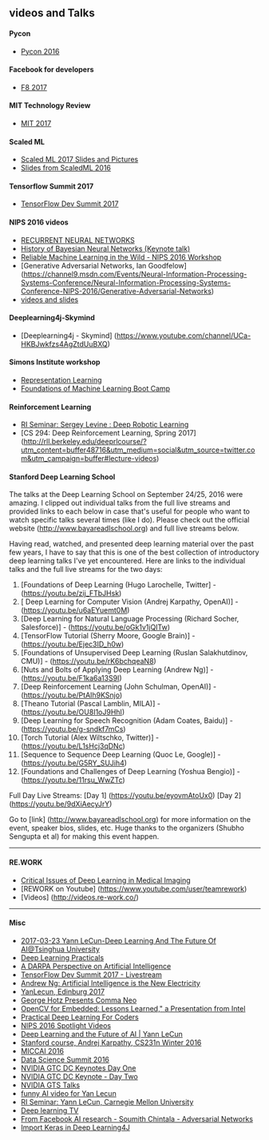 
videos and Talks
-------



#### Pycon 
* [Pycon 2016](https://www.youtube.com/channel/UCwTD5zJbsQGJN75MwbykYNw)

#### Facebook for developers
* [F8 2017](https://developers.facebook.com/videos/?category=f8_2017)

#### MIT Technology Review
* [MIT 2017](http://events.technologyreview.com/video/?event=emtech-digital&year=2017)

#### Scaled ML 
* [Scaled ML 2017 Slides and Pictures](https://www.matroid.com/blog/post/scaled-ml-2017-slides-and-pictures)
* [Slides from ScaledML 2016](https://www.matroid.com/blog/post/slides-from-scaledml-2016)

#### Tensorflow Summit 2017
* [TensorFlow Dev Summit 2017](https://www.youtube.com/playlist?list=PLOU2XLYxmsIKGc_NBoIhTn2Qhraji53cv)

#### NIPS 2016 videos
* [RECURRENT NEURAL NETWORKS](http://people.idsia.ch/~rupesh/rnnsymposium2016/program.html)
* [History of Bayesian Neural Networks (Keynote talk)](https://www.youtube.com/watch?v=FD8l2vPU5FY&feature=youtu.be)
* [Reliable Machine Learning in the Wild - NIPS 2016 Workshop](https://sites.google.com/site/wildml2016nips/schedule)
* [Generative Adversarial Networks, Ian Goodfelow] (https://channel9.msdn.com/Events/Neural-Information-Processing-Systems-Conference/Neural-Information-Processing-Systems-Conference-NIPS-2016/Generative-Adversarial-Networks)
* [videos and slides](https://nips.cc/Conferences/2016/Schedule)

#### Deeplearning4j-Skymind
* [Deeplearning4j - Skymind] (https://www.youtube.com/channel/UCa-HKBJwkfzs4AgZtdUuBXQ)


#### Simons Institute workshop
* [Representation Learning](https://simons.berkeley.edu/workshops/schedule/3750)
* [Foundations of Machine Learning Boot Camp](https://simons.berkeley.edu/workshops/schedule/3748)


#### Reinforcement Learning
* [RI Seminar: Sergey Levine : Deep Robotic Learning](https://www.youtube.com/watch?v=eKaYnXQUb2g&feature=youtu.be)
* [CS 294: Deep Reinforcement Learning, Spring 2017] (http://rll.berkeley.edu/deeprlcourse/?utm_content=buffer48716&utm_medium=social&utm_source=twitter.com&utm_campaign=buffer#lecture-videos)


#### Stanford Deep Learning School

The talks at the Deep Learning School on September 24/25, 2016 were amazing. I clipped out individual talks from the full live streams and provided links to each below in case that's useful for people who want to watch specific talks several times (like I do). Please check out the official website (http://www.bayareadlschool.org) and full live streams below.

Having read, watched, and presented deep learning material over the past few years, I have to say that this is one of the best collection of introductory deep learning talks I've yet encountered. Here are links to the individual talks and the full live streams for the two days:

1. [Foundations of Deep Learning (Hugo Larochelle, Twitter] - (https://youtu.be/zij_FTbJHsk)
2. [ Deep Learning for Computer Vision (Andrej Karpathy, OpenAI)] - (https://youtu.be/u6aEYuemt0M)
3. [Deep Learning for Natural Language Processing (Richard Socher, Salesforce)] - (https://youtu.be/oGk1v1jQITw)
4. [TensorFlow Tutorial (Sherry Moore, Google Brain)] - (https://youtu.be/Ejec3ID_h0w)
5. [Foundations of Unsupervised Deep Learning (Ruslan Salakhutdinov, CMU)] - (https://youtu.be/rK6bchqeaN8)
6. [Nuts and Bolts of Applying Deep Learning (Andrew Ng)] - (https://youtu.be/F1ka6a13S9I)
7. [Deep Reinforcement Learning (John Schulman, OpenAI)] - (https://youtu.be/PtAIh9KSnjo)
8. [Theano Tutorial (Pascal Lamblin, MILA)] - (https://youtu.be/OU8I1oJ9HhI)
9. [Deep Learning for Speech Recognition (Adam Coates, Baidu)] - (https://youtu.be/g-sndkf7mCs)
10. [Torch Tutorial (Alex Wiltschko, Twitter)] - (https://youtu.be/L1sHcj3qDNc)
11. [Sequence to Sequence Deep Learning (Quoc Le, Google)] - (https://youtu.be/G5RY_SUJih4)
12. [Foundations and Challenges of Deep Learning (Yoshua Bengio)] - (https://youtu.be/11rsu_WwZTc)
 
Full Day Live Streams:
[Day 1] (https://youtu.be/eyovmAtoUx0)
[Day 2] (https://youtu.be/9dXiAecyJrY)

Go to [link] (http://www.bayareadlschool.org) for more information on the event, speaker bios, slides, etc. Huge thanks to the organizers (Shubho Sengupta et al) for making this event happen.

----------

#### RE.WORK

* [Critical Issues of Deep Learning in Medical Imaging](https://www.re-work.co/blog/video-presentation-deep-learning-healthcare-ben-glocker-imperial-college)
* [REWORK on Youtube] (https://www.youtube.com/user/teamrework)
* [Videos] (http://videos.re-work.co/)

--------

#### Misc
* [2017-03-23 Yann LeCun-Deep Learning And The Future Of AI@Tsinghua University](https://www.youtube.com/watch?v=9nPJcWQfbgs&feature=youtu.be&app=desktop)
* [Deep Learning Practicals](https://www.youtube.com/playlist?list=PLLHTzKZzVU9ebuL6DCclzI54MrPNFGqbW)
* [A DARPA Perspective on Artificial Intelligence](https://www.youtube.com/watch?v=-O01G3tSYpU&app=desktop)
* [TensorFlow Dev Summit 2017 - Livestream](https://www.youtube.com/watch?v=LqLyrl-agOw&feature=youtu.be)
* [Andrew Ng: Artificial Intelligence is the New Electricity](https://www.youtube.com/watch?v=21EiKfQYZXc&feature=youtu.be)
* [YanLecun, Edinburg 2017](https://m.facebook.com/story.php?story_fbid=10154144778117143&id=722677142&_rdr)
* [George Hotz Presents Comma Neo](https://www.youtube.com/watch?v=lM2_E2y4eCg&feature=youtu.be)
* [OpenCV for Embedded: Lessons Learned," a Presentation from Intel](http://www.embedded-vision.com/platinum-members/intel/embedded-vision-training/videos/pages/may-2015-embedded-vision-summit?utm_source=Embedded+Vision+Insights+Newsletter&utm_campaign=eaf7b5f19a-Embedded_Vision_Insights_2017_01_03&utm_medium=email&utm_term=0_df09cc7472-eaf7b5f19a-353454241&mc_cid=eaf7b5f19a&mc_eid=f7ccdf7939)
* [Practical Deep Learning For Coders](http://course.fast.ai/) 
* [NIPS 2016 Spotlight Videos](https://nips.cc/Conferences/2016/SpotlightVideos)
* [Deep Learning and the Future of AI | Yann LeCun](https://www.youtube.com/watch?v=_1Cyyt-4-n8&feature=share&app=desktop)
* [Stanford course, Andrej Karpathy, CS231n Winter 2016](https://www.youtube.com/playlist?list=PLkt2uSq6rBVctENoVBg1TpCC7OQi31AlC)
* [MICCAI 2016](https://www.youtube.com/channel/UC_BXkUDD_UHQZ1r7xFihD_g)
* [Data Science Summit 2016](https://www.youtube.com/playlist?list=PLykRMO7ZuHwONAMHcteqniITxlLaZpFoy)
* [NVIDIA GTC DC Keynotes Day One](https://www.youtube.com/watch?v=Gya4ox8vn5g)
* [NVIDIA GTC DC Keynote - Day Two](https://www.youtube.com/watch?v=-zmP2O4xJ3s)
* [NVIDIA GTS Talks](https://mygtc.gputechconf.com/events/35/schedules/)
* [funny AI video for Yan Lecun](https://m.facebook.com/yann.lecun/posts/10153982292142143)
* [RI Seminar: Yann LeCun, Carnegie Mellon University](http://www.ri.cmu.edu/video_view.html?video_id=176&menu_id=387)
* [Deep learning TV](https://www.youtube.com/channel/UC9OeZkIwhzfv-_Cb7fCikLQ)
* [From Facebook AI research - Soumith Chintala - Adversarial Networks](https://www.youtube.com/watch?v=QPkb5VcgXAM)
* [Import Keras in Deep Learning4J](https://www.youtube.com/watch?v=bI1aR1Tj2DM&feature=youtu.be)

